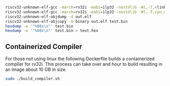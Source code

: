 

``` bash
riscv32-unknown-elf-gcc -march=rv32i -mabi=ilp32 -nostdlib -Wl,-T,<linker-file>.ld -o <program>.elf <program>.c
riscv32-unknown-elf-gcc -march=rv32i -mabi=ilp32 -nostdlib -Wl,-T,cpu_memory.ld,-Map=out.map -o out.elf test.c
riscv32-unknown-elf-objdump -d out.elf
riscv32-unknown-elf-objcopy -O binary out.elf test.bin
hexdump -e '"%08x\n"' test.bin
hexdump -e '"%08x\n"' test.bin > text.hex
```

## Containerized Compiler

For those not using linux the following Dockerfile builds a containerized compiler for rv32i. This process can take over and hour to build resulting in an image about 10 GB in size.

``` bash
sudo ./build_compiler.sh
```
